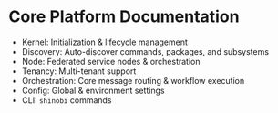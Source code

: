 # Core Platform Documentation

- Kernel: Initialization & lifecycle management
- Discovery: Auto-discover commands, packages, and subsystems
- Node: Federated service nodes & orchestration
- Tenancy: Multi-tenant support
- Orchestration: Core message routing & workflow execution
- Config: Global & environment settings
- CLI: `shinobi` commands
